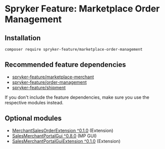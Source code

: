 # Spryker Feature: Marketplace Order Management



## Installation

```
composer require spryker-feature/marketplace-order-management
```

## Recommended feature dependencies
- [spryker-feature/marketplace-merchant](https://github.com/spryker-feature/marketplace-merchant)
- [spryker-feature/order-management](https://github.com/spryker-feature/order-management)
- [spryker-feature/shipment](https://github.com/spryker-feature/shipment)

If you don't include the feature dependencies, make sure you use the respective modules instead.

## Optional modules
- [MerchantSalesOrderExtension ^0.1.0](https://github.com/spryker/merchant-sales-order-extension) (Extension)
- [SalesMerchantPortalGui ^0.8.0](https://github.com/spryker/sales-merchant-portal-gui) (MP GUI)
- [SalesMerchantPortalGuiExtension ^0.1.0](https://github.com/spryker/sales-merchant-portal-gui-extension) (Extension)
